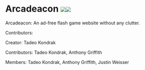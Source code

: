 # Arcadeacon ![](https://img.shields.io/badge/status-incomplete-red.svg)![](https://img.shields.io/github/issues/TadeoKondrak/Arcadeacon.svg)
Arcadeacon: An ad-free flash game website without any clutter.

Contributors:

Creator:
Tadeo Kondrak

Contributors:
Tadeo Kondrak,
Anthony Griffith

Members:
Tadeo Kondrak,
Anthony Griffith,
Justin Weisser
